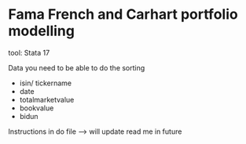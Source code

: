 # Fama French and Carhart portfolio modelling

tool: Stata 17

Data you need to be able to do the sorting
- isin/ tickername
- date
- totalmarketvalue
- bookvalue
- bidun

Instructions in do file --> 
will update read me in future
